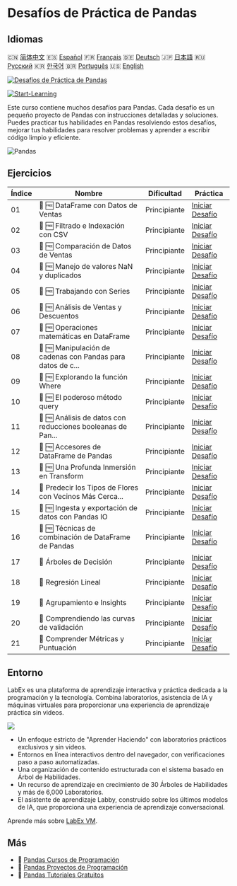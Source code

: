 # Desafíos de Práctica de Pandas

## Idiomas

🇨🇳 [简体中文](README_zh.md) 🇪🇸 [Español](README_es.md) 🇫🇷 [Français](README_fr.md) 🇩🇪 [Deutsch](README_de.md) 🇯🇵 [日本語](README_ja.md) 🇷🇺 [Русский](README_ru.md) 🇰🇷 [한국어](README_ko.md) 🇧🇷 [Português](README_pt.md) 🇺🇸 [English](README.md) 

[![Desafíos de Práctica de Pandas](https://cover-creator.labex.io/pandas-practice-challenges.png?lang=es)](https://labex.io/es/courses/pandas-practice-challenges)

[![Start-Learning](https://img.shields.io/badge/Start-Learning-whitesmoke?style=for-the-badge)](https://labex.io/es/courses/pandas-practice-challenges)

Este curso contiene muchos desafíos para Pandas. Cada desafío es un pequeño proyecto de Pandas con instrucciones detalladas y soluciones. Puedes practicar tus habilidades en Pandas resolviendo estos desafíos, mejorar tus habilidades para resolver problemas y aprender a escribir código limpio y eficiente.

![Pandas](https://img.shields.io/badge/Pandas-whitesmoke?style=for-the-badge&logo=pandas)


## Ejercicios

|   Índice | Nombre                                                      | Dificultad   | Práctica                                                                                                                             |
|----------|-------------------------------------------------------------|--------------|--------------------------------------------------------------------------------------------------------------------------------------|
|       01 | 🎯 🆓 DataFrame con Datos de Ventas                         | Principiante | <a target='_blank' href='https://labex.io/es/labs/python-dataframe-with-sales-data-22107'>Iniciar Desafío</a>                        |
|       02 | 🎯 🆓 Filtrado e Indexación con CSV                         | Principiante | <a target='_blank' href='https://labex.io/es/labs/python-filtering-and-indexing-with-csv-67543'>Iniciar Desafío</a>                  |
|       03 | 🎯 🆓 Comparación de Datos de Ventas                        | Principiante | <a target='_blank' href='https://labex.io/es/labs/pandas-sales-data-comparison-92717'>Iniciar Desafío</a>                            |
|       04 | 🎯 🆓 Manejo de valores NaN y duplicados                    | Principiante | <a target='_blank' href='https://labex.io/es/labs/python-handling-nan-and-duplicates-189438'>Iniciar Desafío</a>                     |
|       05 | 🎯 🆓 Trabajando con Series                                 | Principiante | <a target='_blank' href='https://labex.io/es/labs/python-working-with-series-67550'>Iniciar Desafío</a>                              |
|       06 | 🎯 🆓 Análisis de Ventas y Descuentos                       | Principiante | <a target='_blank' href='https://labex.io/es/labs/python-analyzing-sales-and-discounts-23740'>Iniciar Desafío</a>                    |
|       07 | 🎯 🆓 Operaciones matemáticas en DataFrame                  | Principiante | <a target='_blank' href='https://labex.io/es/labs/python-dataframe-math-operations-172040'>Iniciar Desafío</a>                       |
|       08 | 🎯 🆓 Manipulación de cadenas con Pandas para datos de c... | Principiante | <a target='_blank' href='https://labex.io/es/labs/pandas-pandas-string-manipulation-for-e-commerce-data-29301'>Iniciar Desafío</a>   |
|       09 | 🎯 🆓 Explorando la función Where                           | Principiante | <a target='_blank' href='https://labex.io/es/labs/python-exploring-the-where-function-53379'>Iniciar Desafío</a>                     |
|       10 | 🎯 🆓 El poderoso método query                              | Principiante | <a target='_blank' href='https://labex.io/es/labs/pandas-the-powerful-query-method-29827'>Iniciar Desafío</a>                        |
|       11 | 🎯 🆓 Análisis de datos con reducciones booleanas de Pan... | Principiante | <a target='_blank' href='https://labex.io/es/labs/python-pandas-boolean-reductions-data-analysis-53381'>Iniciar Desafío</a>          |
|       12 | 🎯 🆓 Accesores de DataFrame de Pandas                      | Principiante | <a target='_blank' href='https://labex.io/es/labs/pandas-pandas-dataframe-accessors-47122'>Iniciar Desafío</a>                       |
|       13 | 🎯 🆓 Una Profunda Inmersión en Transform                   | Principiante | <a target='_blank' href='https://labex.io/es/labs/pandas-a-deep-dive-into-transform-23742'>Iniciar Desafío</a>                       |
|       14 | 🎯  Predecir los Tipos de Flores con Vecinos Más Cerca...   | Principiante | <a target='_blank' href='https://labex.io/es/labs/sklearn-predicting-flower-types-with-nearest-neighbors-256147'>Iniciar Desafío</a> |
|       15 | 🎯 🆓 Ingesta y exportación de datos con Pandas IO          | Principiante | <a target='_blank' href='https://labex.io/es/labs/python-pandas-io-data-ingestion-and-export-47120'>Iniciar Desafío</a>              |
|       16 | 🎯 🆓 Técnicas de combinación de DataFrame de Pandas        | Principiante | <a target='_blank' href='https://labex.io/es/labs/python-pandas-dataframe-combination-techniques-16435'>Iniciar Desafío</a>          |
|       17 | 🎯  Árboles de Decisión                                     | Principiante | <a target='_blank' href='https://labex.io/es/labs/python-decision-trees-92597'>Iniciar Desafío</a>                                   |
|       18 | 🎯  Regresión Lineal                                        | Principiante | <a target='_blank' href='https://labex.io/es/labs/python-linear-regression-185171'>Iniciar Desafío</a>                               |
|       19 | 🎯  Agrupamiento e Insights                                 | Principiante | <a target='_blank' href='https://labex.io/es/labs/python-clustering-and-insights-198286'>Iniciar Desafío</a>                         |
|       20 | 🎯  Comprendiendo las curvas de validación                  | Principiante | <a target='_blank' href='https://labex.io/es/labs/python-understanding-validation-curves-106940'>Iniciar Desafío</a>                 |
|       21 | 🎯  Comprender Métricas y Puntuación                        | Principiante | <a target='_blank' href='https://labex.io/es/labs/python-understanding-metrics-and-scoring-185172'>Iniciar Desafío</a>               |

## Entorno

LabEx es una plataforma de aprendizaje interactiva y práctica dedicada a la programación y la tecnología. Combina laboratorios, asistencia de IA y máquinas virtuales para proporcionar una experiencia de aprendizaje práctica sin videos.

![](https://tutorial-screenshot.getvm.io/images/vm-1725247253.png)

- Un enfoque estricto de "Aprender Haciendo" con laboratorios prácticos exclusivos y sin videos.
- Entornos en línea interactivos dentro del navegador, con verificaciones paso a paso automatizadas.
- Una organización de contenido estructurada con el sistema basado en Árbol de Habilidades.
- Un recurso de aprendizaje en crecimiento de 30 Árboles de Habilidades y más de 6,000 Laboratorios.
- El asistente de aprendizaje Labby, construido sobre los últimos modelos de IA, que proporciona una experiencia de aprendizaje conversacional.

Aprende más sobre [LabEx VM](https://support.labex.io/using-labex/virtual-machine).

## Más

- 🔗 [Pandas Cursos de Programación](https://github.com/labex-labs/awesome-programming-courses)
- 🔗 [Pandas Proyectos de Programación](https://github.com/labex-labs/awesome-programming-projects)
- 🔗 [Pandas Tutoriales Gratuitos](https://github.com/labex-labs/pandas-free-tutorials)

